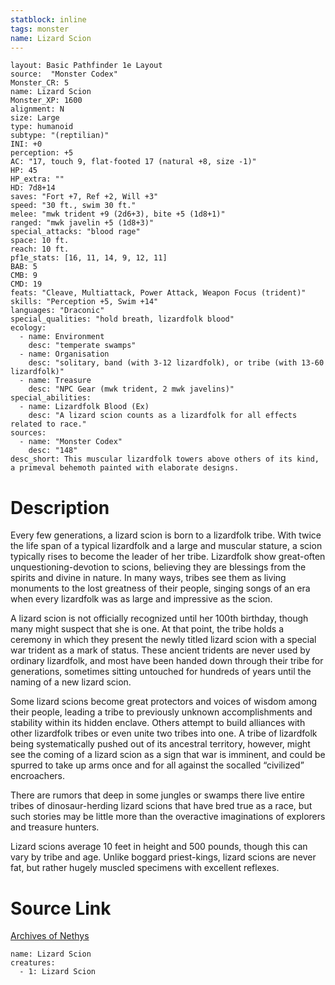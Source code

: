 ```yaml
---
statblock: inline
tags: monster
name: Lizard Scion
---
```

```statblock
layout: Basic Pathfinder 1e Layout
source:  "Monster Codex"
Monster_CR: 5
name: Lizard Scion
Monster_XP: 1600
alignment: N
size: Large
type: humanoid
subtype: "(reptilian)"
INI: +0
perception: +5
AC: "17, touch 9, flat-footed 17 (natural +8, size -1)"
HP: 45
HP_extra: ""
HD: 7d8+14
saves: "Fort +7, Ref +2, Will +3"
speed: "30 ft., swim 30 ft."
melee: "mwk trident +9 (2d6+3), bite +5 (1d8+1)"
ranged: "mwk javelin +5 (1d8+3)"
special_attacks: "blood rage"
space: 10 ft.
reach: 10 ft.
pf1e_stats: [16, 11, 14, 9, 12, 11]
BAB: 5
CMB: 9
CMD: 19
feats: "Cleave, Multiattack, Power Attack, Weapon Focus (trident)"
skills: "Perception +5, Swim +14"
languages: "Draconic"
special_qualities: "hold breath, lizardfolk blood"
ecology:
  - name: Environment
    desc: "temperate swamps"
  - name: Organisation
    desc: "solitary, band (with 3-12 lizardfolk), or tribe (with 13-60 lizardfolk)"
  - name: Treasure
    desc: "NPC Gear (mwk trident, 2 mwk javelins)"
special_abilities:
  - name: Lizardfolk Blood (Ex)
    desc: "A lizard scion counts as a lizardfolk for all effects related to race."
sources:
  - name: "Monster Codex"
    desc: "148"
desc_short: This muscular lizardfolk towers above others of its kind, a primeval behemoth painted with elaborate designs.
```
# Description
Every few generations, a lizard scion is born to a lizardfolk tribe. With twice the life span of a typical lizardfolk and a large and muscular stature, a scion typically rises to become the leader of her tribe. Lizardfolk show great-often unquestioning-devotion to scions, believing they are blessings from the spirits and divine in nature. In many ways, tribes see them as living monuments to the lost greatness of their people, singing songs of an era when every lizardfolk was as large and impressive as the scion.

A lizard scion is not officially recognized until her 100th birthday, though many might suspect that she is one. At that point, the tribe holds a ceremony in which they present the newly titled lizard scion with a special war trident as a mark of status. These ancient tridents are never used by ordinary lizardfolk, and most have been handed down through their tribe for generations, sometimes sitting untouched for hundreds of years until the naming of a new lizard scion.

Some lizard scions become great protectors and voices of wisdom among their people, leading a tribe to previously unknown accomplishments and stability within its hidden enclave. Others attempt to build alliances with other lizardfolk tribes or even unite two tribes into one. A tribe of lizardfolk being systematically pushed out of its ancestral territory, however, might see the coming of a lizard scion as a sign that war is imminent, and could be spurred to take up arms once and for all against the socalled “civilized” encroachers.

There are rumors that deep in some jungles or swamps there live entire tribes of dinosaur-herding lizard scions that have bred true as a race, but such stories may be little more than the overactive imaginations of explorers and treasure hunters.

Lizard scions average 10 feet in height and 500 pounds, though this can vary by tribe and age. Unlike boggard priest-kings, lizard scions are never fat, but rather hugely muscled specimens with excellent reflexes.
# Source Link
[Archives of Nethys](https://aonprd.com/MonsterDisplay.aspx?ItemName=Lizard%20Scion)
```encounter-table
name: Lizard Scion
creatures:
  - 1: Lizard Scion
```

